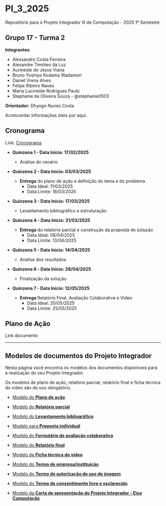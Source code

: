 # PI_3_2025
Repositório para o Projeto Integrador III de Computação - 2025 1º Semestre

## Grupo 17 - Turma 2 

**Integrantes**: 
  - Alessandro Costa Ferreira
  - Alexandre Timõteo da Luz
  - Aurineide de Jesus Viana
  - Bruno Yoshiyo Kodama Wadamori
  - Daniel Vrena Alves
  - Felipe Ribeiro Naves
  - Maria Lucineide Rodrigues Paulo
  - Stephanie de Oliveira Souza - @stephanie0503
  

**Orientador:** Dhyogo Nunes Costa

Acrescentar informações úteis por aqui.

## Cronograma
Link: [Cronograma](https://assets.univesp.br/Proj_Integrador/2025-1S/Calendario_PI.pdf)

- **Quinzena 1 - Data Início: 17/02/2025**
	- Análise do cenário
	
- **Quinzena 2 - Data Início: 03/03/2025**
	- **Entrega** do plano de ação e definição do tema e do problema
		- Data Ideal: 11/03/2025
		- Data Limite: 16/03/2025
		
- **Quinzena 3 - Data Início: 17/03/2025**
	- Levantamento bibliográfico e estruturação
	
- **Quinzena 4 - Data Início: 31/03/2025** 
	- **Entrega** do relatório parcial e construção da proposta de solução
		- Data Ideal: 08/04/2025
		- Data Limite: 13/04/2025
	
- **Quinzena 5 - Data Início: 14/04/2025**
	- Análise dos resultados
	
- **Quinzena 6  - Data Início: 28/04/2025** 
	- Finalização da solução
	
- **Quinzena 7 - Data Início: 12/05/2025**  
	- **Entrega**  Relatório Final, Avaliação Colaborativa e Vídeo 
		- Data Ideal: 20/05/2025  
		- Data Limite: 25/05/2025
 

## Plano de Ação
Link documento





---

## Modelos de documentos do Projeto Integrador

Nesta página você encontra os modelos dos documentos disponíveis para a realização do seu Projeto Integrador.

Os modelos de plano de ação, relatório parcial, relatório final e ficha técnica do vídeo são de uso obrigatório.

- [Modelo do **Plano de ação**](https://assets.univesp.br/Proj_Integrador/2025-1S/Modelo-Plano_de_Acao.docx)
    
- [Modelo do **Relatório parcial**](https://assets.univesp.br/Proj_Integrador/2025-1S/Modelo_-_Relatorio_Parcial.docx)
    
- [Modelo do **Levantamento bibliográfico**](https://assets.univesp.br/Proj_Integrador/2025-1S/Levantamento%20bibliogr%C3%A1fico%20.docx)
    
- [Modelo para **Proposta individual**](https://assets.univesp.br/Proj_Integrador/2025-1S/Modelo%20de%20proposta%20individual.docx)
    
- [Modelo do **Formulário de avaliação colaborativa**](https://assets.univesp.br/Proj_Integrador/2025-1S/Modelo_Avaliacao_Colaborativa.docx)
    
- [Modelo do **Relatório final**](https://assets.univesp.br/Proj_Integrador/2025-1S/Modelo_Relatorio_Final.docx)
    
- [Modelo da **Ficha técnica do vídeo**](https://assets.univesp.br/Proj_Integrador/2025-1S/Modelo-Ficha_Tecnica_do_video.docx)
    
- [Modelo do **Termo de empresa/instituição**](https://assets.univesp.br/Proj_Integrador/2025-1S/Modelo-Termo_de_autorizacao_da_empresa.docx)
    
- [Modelo do **Termo de autorização de uso de imagem**](https://assets.univesp.br/Proj_Integrador/2025-1S/Modelo_Termo_de_autorizacao_de_uso_de_imagem.docx)
    
- [Modelo do **Termo de consentimento livre e esclarecido**](https://assets.univesp.br/Proj_Integrador/2025-1S/Modelo-Termo_de_Consentimento_Livre_e_Esclarecido.docx)
    
- [Modelo da **Carta de apresentação do Projeto Integrador - Eixo Computação**](https://assets.univesp.br/Proj_Integrador/2025-1S/Modelo_Carta-Apresentacao_PI_Computacao.docx)
    

